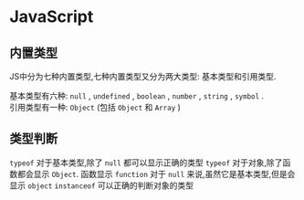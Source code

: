 # JavaScript

## 内置类型

JS中分为七种内置类型,七种内置类型又分为两大类型: 基本类型和引用类型.

基本类型有六种: `null` , `undefined` , `boolean` , `number` , `string` , `symbol` .  
引用类型有一种: `Object` (包括 `Object` 和 `Array` )

## 类型判断
`typeof` 对于基本类型,除了 `null` 都可以显示正确的类型
`typeof` 对于对象,除了函数都会显示 `Object`. 函数显示 `function`
对于 `null` 来说,虽然它是基本类型,但是会显示 `object`
`instanceof` 可以正确的判断对象的类型




